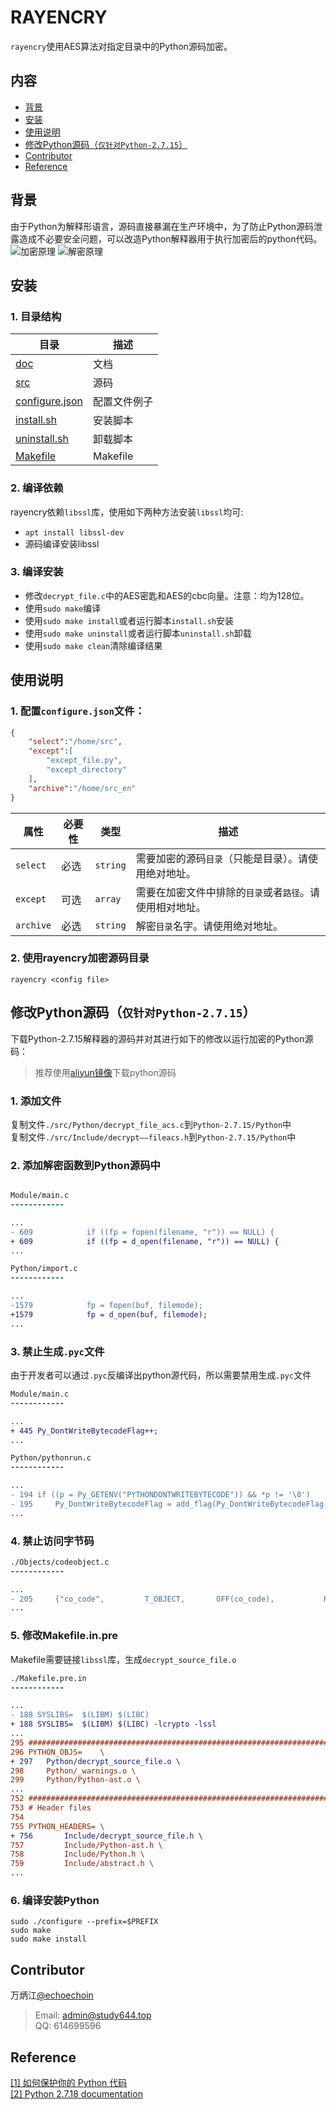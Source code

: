 # RAYENCRY

`rayencry`使用AES算法对指定目录中的Python源码加密。

## 内容

- [背景](#背景)
- [安装](#安装)
- [使用说明](#使用说明)
- [修改Python源码（`仅针对Python-2.7.15`）](#修改Python源码)
- [Contributor](#Contributor)
- [Reference](#Reference) 

## 背景

由于Python为解释形语言，源码直接暴漏在生产环境中，为了防止Python源码泄露造成不必要安全问题，可以改造Python解释器用于执行加密后的python代码。
![加密原理](./principle.png)
![解密原理](./principle2.png)

## 安装

### 1. 目录结构

目录 | 描述
-- | --
[doc](../doc) | 文档
[src](../src) | 源码
[configure.json](../configure.json) | 配置文件例子
[install.sh](../install.sh) | 安装脚本
[uninstall.sh](../uninstall.sh) | 卸载脚本
[Makefile](../Makefile) | Makefile

### 2. 编译依赖

rayencry依赖`libssl`库，使用如下两种方法安装`libssl`均可: 
- `apt install libssl-dev`
- 源码编译安装libssl

### 3. 编译安装

- 修改`decrypt_file.c`中的AES密匙和AES的cbc向量。注意：均为128位。
- 使用`sudo make`编译
- 使用`sudo make install`或者运行脚本`install.sh`安装
- 使用`sudo make uninstall`或者运行脚本`uninstall.sh`卸载
- 使用`sudo make clean`清除编译结果


## 使用说明

### 1. 配置`configure.json`文件：

```json
{
    "select":"/home/src",
    "except":[
        "except_file.py",
        "except_directory"
    ],
    "archive":"/home/src_en"
}
```
属性      | 必要性 |   类型  |               描述
----      | ----  |  ----   |              ----
`select`  | 必选  | `string` | 需要加密的源码`目录`（只能是目录）。请使用绝对地址。
`except`  | 可选  | `array`  | 需要在加密文件中排除的`目录`或者`路径`。请使用相对地址。
`archive` | 必选  | `string` | 解密`目录`名字。请使用绝对地址。

### 2. 使用rayencry加密源码目录

```shell
rayencry <config file>
```

## 修改Python源码（`仅针对Python-2.7.15`）
下载Python-2.7.15解释器的源码并对其进行如下的修改以运行加密的Python源码：
> 推荐使用[aliyun镜像](https://npm.taobao.org/mirrors/python/)下载python源码

### 1. 添加文件
复制文件`./src/Python/decrypt_file_acs.c`到`Python-2.7.15/Python`中  
复制文件`./src/Include/decrypt——fileacs.h`到`Python-2.7.15/Python`中

### 2. 添加解密函数到Python源码中
```diff

Module/main.c
------------

...
- 609            if ((fp = fopen(filename, "r")) == NULL) {
+ 609            if ((fp = d_open(filename, "r")) == NULL) {
...

Python/import.c
------------

...
-1579            fp = fopen(buf, filemode);
+1579            fp = d_open(buf, filemode);
...

```

### 3. 禁止生成`.pyc`文件

由于开发者可以通过`.pyc`反编译出python源代码，所以需要禁用生成`.pyc`文件
```diff
Module/main.c
------------

...
+ 445 Py_DontWriteBytecodeFlag++;
...

Python/pythonrun.c
------------

...
- 194 if ((p = Py_GETENV("PYTHONDONTWRITEBYTECODE")) && *p != '\0')
- 195     Py_DontWriteBytecodeFlag = add_flag(Py_DontWriteBytecodeFlag, p);
...

```

### 4. 禁止访问字节码

```diff
./Objects/codeobject.c
------------

...
- 205     {"co_code",         T_OBJECT,       OFF(co_code),           READONLY},
...

```

### 5. 修改Makefile.in.pre

Makefile需要链接`libssl`库，生成`decrypt_source_file.o`

```diff
./Makefile.pre.in
------------

... 
- 188 SYSLIBS=	$(LIBM) $(LIBC)
+ 188 SYSLIBS=	$(LIBM) $(LIBC) -lcrypto -lssl
... 
295 ##########################################################################
296 PYTHON_OBJS=	\
+ 297	Python/decrypt_source_file.o \
298		Python/_warnings.o \
299		Python/Python-ast.o \
... 
752 ############################################################################
753 # Header files
754
755 PYTHON_HEADERS= \
+ 756 		Include/decrypt_source_file.h \
757 		Include/Python-ast.h \
758 		Include/Python.h \
759 		Include/abstract.h \
...

```

### 6. 编译安装Python

```
sudo ./configure --prefix=$PREFIX
sudo make
sudo make install
```


## Contributor

万炳江[@echoechoin](https://github.com/echoechoin)  
> Email: admin@study644.top  
> QQ: 614699596

## Reference

[[1] 如何保护你的 Python 代码](https://zhuanlan.zhihu.com/p/54296517)  
[[2] Python 2.7.18 documentation](https://docs.python.org/2.7/)